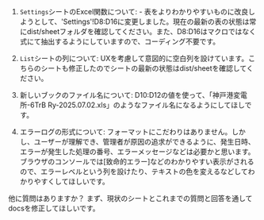    1. `Settings`シートのExcel関数について:
    - 表をよりわかりやすいものに改良しようとして、'Settings'!D8:D16に変更しました。現在の最新の表の状態は常にdist/sheetフォルダを確認してください。また、D8:D16はマクロではなく式にて抽出するようにしていますので、コーディング不要です。

   2. `List`シートの列について:
      UXを考慮して意図的に空白列を設けています。こちらのシートも修正したのでシートの最新の状態はdist/sheetを確認してください。

   3. 新しいブックのファイル名について:
      D10:D12の値を使って、「神戸港変電所-6TrB Ry-2025.07.02.xls」のようなファイル名になるようにしてほしです。

   4. エラーログの形式について:
      フォーマットにこだわりはありません。しかし、ユーザーが理解でき、管理者が原因の追求ができるように、発生日時、エラーが発生した処理の番号、エラーメッセージなどは必要かと思います。ブラウザのコンソールでは[致命的エラー]などのわかりやすい表示がされるので、エラーレベルという列を設けたり、テキストの色を変えるなどしてわかりやすくしてほしいです。

他に質問はありますか？
まず、現状のシートとこれまでの質問と回答を通してdocsを修正してほしいです。